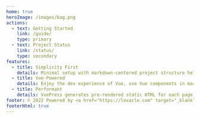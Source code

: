 ```yaml
---
home: true
heroImage: /images/bag.png
actions:
  - text: Getting Started
    link: /guide/
    type: primary
  - text: Project Status
    link: /status/
    type: secondary
features:
  - title: Simplicity First
    details: Minimal setup with markdown-centered project structure helps you focus on writing.
  - title: Vue-Powered
    details: Enjoy the dev experience of Vue, use Vue components in markdown, and develop custom themes with Vue.
  - title: Performant
    details: VuePress generates pre-rendered static HTML for each page, and runs as an SPA once a page is loaded.
footer: © 2022 Powered by <a href="https://lexacle.com" target="_blank">Lexacle Technologies Ltd</a>
footerHtml: true
---
```

